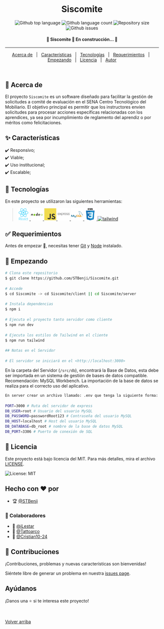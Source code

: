 <div align="center" id="top">

&#xa0;

</div>

<h1 align="center">Siscomite</h1>

<p align="center">
  <img alt="Github top language" src="https://img.shields.io/github/languages/top/STBenji/Siscomite?color=56BEB8">
  <img alt="Github language count" src="https://img.shields.io/github/languages/count/STBenji/Siscomite?color=56BEB8">
  <img alt="Repository size" src="https://img.shields.io/github/repo-size/STBenji/Siscomite?color=56BEB8">
  <img alt="Github issues" src="https://img.shields.io/github/issues/STBenji/Siscomite?color=56BEB8" />
</p>

<h4 align="center">
	🚧  Siscomite 🚀 En construcción...  🚧
</h4>

<hr>

<p align="center">
  <a href="#-acerca-de">Acerca de</a> &#xa0; | &#xa0;
  <a href="#-características">Características</a> &#xa0; | &#xa0;
  <a href="#-tecnologías">Tecnologías</a> &#xa0; | &#xa0;
  <a href="#-requerimientos">Requerimientos</a> &#xa0; | &#xa0;
  <a href="#-empezando">Empezando</a> &#xa0; | &#xa0;
  <a href="#-licencia">Licencia</a> &#xa0; | &#xa0;
  <a href="https://github.com/STBenji" target="_blank">Autor</a>
</p>

<br>

## 🎯 Acerca de

El proyecto `Siscomite` es un software diseñado para facilitar la gestión de solicitudes a comité de evaluación en el SENA Centro Tecnológico del Mobiliario. El objetivo principal es permitir que los instructores envíen solicitudes para procesar acciones específicas relacionadas con los aprendices, ya sea por incumplimiento de reglamento del aprendiz o por méritos como felicitaciones.

## ✨ Características

✔️ Responsivo;\
✔️ Viable;\
✔️ Uso institucional;\
✔️ Escalable;

## 🚀 Tecnologías

En este proyecto se utilizaron las siguientes herramientas:

> </a> <a href="https://reactjs.org/" target="_blank" rel="noreferrer"> <img src="https://raw.githubusercontent.com/devicons/devicon/master/icons/react/react-original-wordmark.svg" alt="react" width="40" height="40"/> </a> <a href="https://nodejs.org" target="_blank" rel="noreferrer"> <img src="https://raw.githubusercontent.com/devicons/devicon/master/icons/nodejs/nodejs-original-wordmark.svg" alt="nodejs" width="40" height="40"/> </a> <a href="https://developer.mozilla.org/en-US/docs/Web/JavaScript" target="_blank" rel="noreferrer"> <img src="https://raw.githubusercontent.com/devicons/devicon/master/icons/javascript/javascript-original.svg" alt="javascript" width="40" height="40"/> </a> <a href="https://expressjs.com" target="_blank" rel="noreferrer"> <img src="https://raw.githubusercontent.com/devicons/devicon/master/icons/express/express-original-wordmark.svg" alt="express" width="40" height="40"/> </a> <a href="https://www.mysql.com/" target="_blank" rel="noreferrer"> <img src="https://raw.githubusercontent.com/devicons/devicon/master/icons/mysql/mysql-original-wordmark.svg" alt="mysql" width="40" height="40"/> </a> <a href="https://www.w3schools.com/css/" target="_blank" rel="noreferrer"> <img src="https://raw.githubusercontent.com/devicons/devicon/master/icons/css3/css3-original-wordmark.svg" alt="css3" width="40" height="40"/> </a><a href="https://tailwindcss.com/" target="_blank" rel="noreferrer"> <img src="https://www.vectorlogo.zone/logos/tailwindcss/tailwindcss-icon.svg" alt="tailwind" width="40" height="40"/> </a>

## ✅ Requerimientos

Antes de empezar 🏁, necesitas tener [Git](https://git-scm.com) y [Node](https://nodejs.org/en/) instalado.

## 🏁 Empezando

```bash
# Clona este repositorio
$ git clone https://github.com/STBenji/Siscomite.git

# Accede
$ cd Siscomite -> cd Siscomite/client || cd Siscomite/server

# Instala dependencias
$ npm i

# Ejecuta el proyecto tanto servidor como cliente
$ npm run dev

# Ejecuta los estilos de Tailwind en el cliente
$ npm run tailwind

## Notas en el Servidor

# El servidor se iniciará en el <http://localhost:3000>
```

En la carpeta del Servidor (`/src/db`), encontrará la Base de Datos, esta debe ser importada en un sistema de gestión de bases de datos compatible. Recomendación: MySQL Workbench.
La importación de la base de datos se realiza para el correcto uso del aplicativo.

```sh
En server crear un archivo llamado: .env que tenga la siguiente forma:

PORT=3000 # Ruta del servidor de express
DB_USER=root # Usuario del usuario MySQL
DB_PASSWORD=passwordRoot123 # Contraseña del usuario MySQL
DB_HOST=localhost # Host del usuario MySQL
DB_DATABASE=db_root # nombre de la base de datos MySQL
DB_PORT=3306 # Puerto de conexión de SQL
```

## 📃 Licencia

Este proyecto está bajo licencia del MIT. Para más detalles, mira el archivo [LICENSE](https://github.com/STBenji/Siscomite/blob/master/LICENSE.md).

![License: MIT](https://img.shields.io/badge/License-MIT-yellow.svg)

## Hecho con ❤️ por

- 🏆 [@STBenji](https://github.com/STBenji)

### 🏅 Colaboradores

- 👤 [@iLestar](https://github.com/iLestar)
- 👤 [@Tattoarco](https://github.com/Tattoarco)
- 👤 [@Cristian10-24](https://github.com/Cristian10-24)

## 🤝 Contribuciones

¡Contribuciones, problemas y nuevas características son bienvenidas!

Siéntete libre de generar un problema en nuestra [issues page](https://github.com/STBenji/Siscomite/issues).

## Ayúdanos

¡Danos una ⭐️ si te interesa este proyecto!

&#xa0;

<a href="#top">Volver arriba</a>
